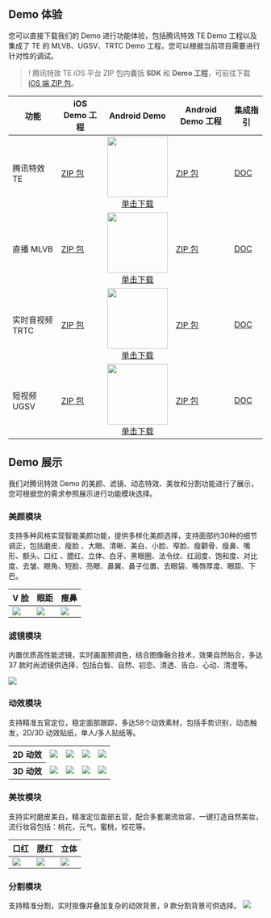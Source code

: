 <style>
.markdown-text-box table th,.markdown-text-box table td{text-align: center;}
.inbuttom{height: 30px;width: 120px;min-width: 24px;padding: 0 20px;background-color: #ffffff;color:#ffffff;border: 1px solid #00a4ff;line-height: 30px;text-align: center;display: inline-block;cursor: pointer;outline: 0 none;box-sizing: border-box;text-decoration: none;font-size: 12px;vertical-align: middle;white-space: nowrap;}
</style>

## Demo 体验
您可以直接下载我们的 Demo 进行功能体验，包括腾讯特效 TE Demo 工程以及集成了 TE 的 MLVB、UGSV、TRTC Demo 工程，您可以根据当前项目需要进行针对性的调试。

>! 腾讯特效 TE iOS 平台 ZIP 包内囊括 **SDK** 和 **Demo 工程**，可前往下载 [iOS 端 ZIP 包](https://mediacloud-76607.gzc.vod.tencent-cloud.com/TencentEffect/iOS/2.4.2.114/xmagic_res_s104_ios.zip)。

<table>
<thead>
<tr>
<th>功能</th>
<th>iOS Demo 工程</th>
<th>Android Demo</th>
<th>Android Demo 工程</th>
<th>集成指引</th>
</tr>
</thead>
<tbody>
<tr>
<td>腾讯特效 TE</td>
<td><a href="https://mediacloud-76607.gzc.vod.tencent-cloud.com/TencentEffect/iOS/2.4.2.114/demo.zip">ZIP 包</a></td>
<td align="center"><img src="https://qcloudimg.tencent-cloud.cn/raw/8adf3cfdd109244a90befebfc68d649b.png" width=120><br><a href="https://dldir1.qq.com/hudongzhibo/xmagic/xmagic-demo-2.4.2.322-signed.apk">单击下载</a></td>
<td><a href="https://mediacloud-76607.gzc.vod.tencent-cloud.com/TencentEffect/Android/2.4.2.322/xmagic_S1-04_android_2.4.2.322.zip">ZIP 包</a></td>
<td><a href="https://cloud.tencent.com/document/product/616/65894">DOC</a></td></tr>
<tr>
<td>直播 MLVB</td>
<td><a href="https://mediacloud-76607.gzc.vod.tencent-cloud.com/TencentEffect/iOS/2.4.2.114/MLVB-API-Example.zip">ZIP 包</a></td>
<td align="center"><img src="https://qcloudimg.tencent-cloud.cn/raw/1d9bf86062ec6398afa2cdc353fa3213.png" width=120><br><a href="https://dldir1.qq.com/hudongzhibo/xmagic/MLVB-APP-2.4.2.322.apk">单击下载</td>
<td><a href="https://mediacloud-76607.gzc.vod.tencent-cloud.com/TencentEffect/Android/2.4.2.322.vcube/MLVB-API-Example.zip">ZIP 包</a></td>
<td><a href="https://cloud.tencent.com/document/product/616/65887">DOC</a></td>
</tr>
<tr>
<td>实时音视频 TRTC</td>
<td><a href="https://mediacloud-76607.gzc.vod.tencent-cloud.com/TencentEffect/iOS/2.4.2.114/TRTC-API-Example.zip">ZIP 包</a></td>
<td align="center"><img src="https://qcloudimg.tencent-cloud.cn/raw/8b4b59e425d8b10977be0023c4af91a6.png" width=120><br><a href="https://dldir1.qq.com/hudongzhibo/xmagic/TRTC-APP-2.4.2.322.apk">单击下载</td>
<td><a href="https://mediacloud-76607.gzc.vod.tencent-cloud.com/TencentEffect/Android/2.4.2.322.vcube/TRTC-API-Example.zip">ZIP 包</a></td>
<td><a href="https://cloud.tencent.com/document/product/616/65892">DOC</a></td></tr>
<tr>
<td>短视频 UGSV</td>
<td><a href="https://mediacloud-76607.gzc.vod.tencent-cloud.com/TencentEffect/iOS/2.4.2.114/UGSV-API-Example.zip">ZIP 包</a></td>
<td align="center"><img src="https://qcloudimg.tencent-cloud.cn/raw/c580f15cba6c8bebfb1db67848833a9f.png" width=120><br><a href="https://dldir1.qq.com/hudongzhibo/xmagic/UGSV-APP-2.4.2.322.apk">单击下载</td>
<td><a href="https://mediacloud-76607.gzc.vod.tencent-cloud.com/TencentEffect/Android/2.4.2.322.vcube/UGSV-API-Example.zip">ZIP 包</a></td>
<td><a href="https://cloud.tencent.com/document/product/616/65893">DOC</a></td></tr>
</tbody></table>


## Demo 展示

我们对腾讯特效 Demo 的美颜、滤镜、动态特效、美妆和分割功能进行了展示，您可根据您的需求参照展示进行功能模块选择。

### 美颜模块

支持多种风格实现智能美颜功能，提供多样化美颜选择，支持面部约30种的细节调正，包括磨皮、瘦脸 、大眼、清晰、美白、小脸、窄脸、瘦颧骨、瘦鼻、嘴形、额头、口红 、腮红、立体、白牙、黑眼圈、法令纹、红润度、饱和度、对比度、去皱、眼角、短脸、亮眼、鼻翼、鼻子位置、去眼袋、嘴唇厚度、眼距、下巴。
<table>
<thead>
<tr>
<th>V 脸</th>
<th>眼距</th>
<th>瘦鼻</th>
</tr>
</thead>
<tbody><tr>
<td><img src="https://tencentcloud-76607.gzc.vod.tencent-cloud.com/doc/media1.gif"></td>
<td><img src="https://tencentcloud-76607.gzc.vod.tencent-cloud.com/doc/media2.gif"></td>
<td><img src="https://tencentcloud-76607.gzc.vod.tencent-cloud.com/doc/media3.gif"></td>
</tr>
</tbody></table>

### 滤镜模块

内置优质高性能滤镜，实时画面预调色，结合图像融合技术，效果自然贴合，多达 37 款时尚滤镜供选择，包括白皙、自然、初恋、清透、告白、心动、清澄等。

![](https://tencentcloud-76607.gzc.vod.tencent-cloud.com/doc/media4.gif)

### 动效模块

支持精准五官定位，稳定面部跟踪，多达58个动效素材，包括手势识别，动态触发，2D/3D  动效贴纸，单人/多人贴纸等。

<table>
<tr>
<th colspan=4 align="center">2D 动效</th>
<td align="center"><img src="https://tencentcloud-76607.gzc.vod.tencent-cloud.com/doc/media5.gif"></td>
<td><img src="https://tencentcloud-76607.gzc.vod.tencent-cloud.com/doc/media6.gif"></td>
<td><img src="https://tencentcloud-76607.gzc.vod.tencent-cloud.com/doc/media7.gif"></td>
<td><img src="https://tencentcloud-76607.gzc.vod.tencent-cloud.com/doc/media8.gif"></td>
</tr>
<tr>
<th colspan=4 align="center">3D 动效</th>
<td align="center"><img src="https://tencentcloud-76607.gzc.vod.tencent-cloud.com/doc/media10.gif"></td>
<td><img src="https://tencentcloud-76607.gzc.vod.tencent-cloud.com/doc/media11.gif"></td>
<td><img src="https://tencentcloud-76607.gzc.vod.tencent-cloud.com/doc/media12.gif"></td>
<td><img src="https://tencentcloud-76607.gzc.vod.tencent-cloud.com/doc/media13.gif"></td>
</tr>
</tbody></table>

### 美妆模块

支持实时磨皮美白，精准定位面部五官，配合多套潮流妆容，一键打造自然美妆，流行妆容包括：桃花，元气，蜜桃，校花等。

| 口红 | 腮红 | 立体 |
| ------------------ | ------------------ | ------------------ |
| ![](https://tencentcloud-76607.gzc.vod.tencent-cloud.com/doc/media14.gif) | ![](https://tencentcloud-76607.gzc.vod.tencent-cloud.com/doc/media15.gif) | ![](https://tencentcloud-76607.gzc.vod.tencent-cloud.com/doc/media16.gif) |

### 分割模块

支持精准分割，实时抠像并叠加复杂的动效背景，9 款分割背景可供选择。
![](https://qcloudimg.tencent-cloud.cn/raw/8aad0245d99f4cb993d1e45e08240376.png)



